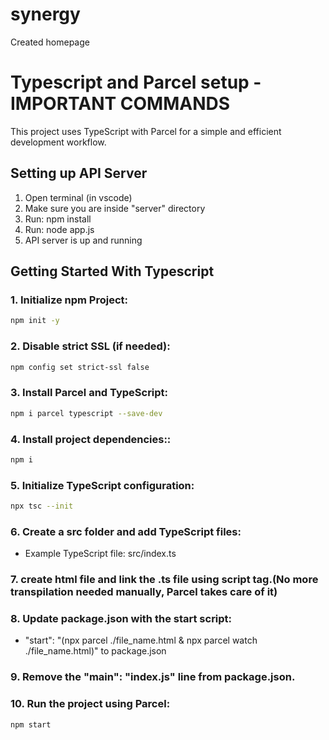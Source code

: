 # synergy

Created homepage

# Typescript and Parcel setup - IMPORTANT COMMANDS

This project uses TypeScript with Parcel for a simple and efficient development workflow.

## Setting up API Server

1. Open terminal (in vscode)
2. Make sure you are inside "server" directory
3. Run: npm install
4. Run: node app.js
5. API server is up and running

## Getting Started With Typescript

### 1. Initialize npm Project:

```bash
npm init -y
```

### 2. Disable strict SSL (if needed):

```bash
npm config set strict-ssl false
```

### 3. Install Parcel and TypeScript:

```bash
npm i parcel typescript --save-dev
```

### 4. Install project dependencies::

```bash
npm i
```

### 5. Initialize TypeScript configuration:

```bash
npx tsc --init
```

### 6. Create a src folder and add TypeScript files:

- Example TypeScript file: src/index.ts

### 7. create html file and link the .ts file using script tag.(No more transpilation needed manually, Parcel takes care of it)

### 8. Update package.json with the start script:

- "start": "(npx parcel ./file_name.html & npx parcel watch ./file_name.html)" to package.json

### 9. Remove the "main": "index.js" line from package.json.

### 10. Run the project using Parcel:

```bash
npm start
```
